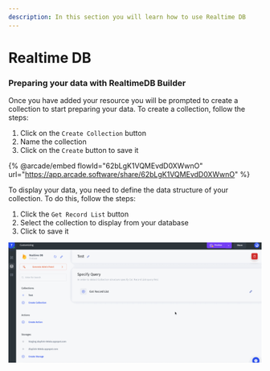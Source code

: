 ```yaml
---
description: In this section you will learn how to use Realtime DB
---
```


# Realtime DB

### Preparing your data with RealtimeDB Builder

Once you have added your resource you will be prompted to create a collection to start preparing your data. To create a collection, follow the steps:

1. Click on the `Create Collection` button
2. Name the collection
3. Click on the `Create` button to save it

{% @arcade/embed flowId="62bLgK1VQMEvdD0XWwnO" url="https://app.arcade.software/share/62bLgK1VQMEvdD0XWwnO" %}

To display your data, you need to define the data structure of your collection. To do this, follow the steps:

1. Click the `Get Record List` button&#x20;
2. Select the collection to display from your database
3. Click to save it

![](../../../.gitbook/assets/testgif31.gif)
